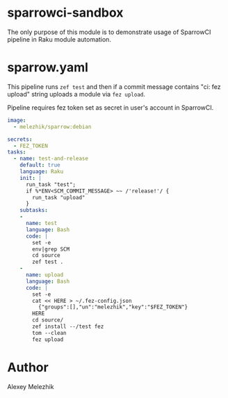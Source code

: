 # sparrowci-sandbox

The only purpose of this module is to demonstrate 
usage of SparrowCI pipeline in Raku module automation.

# sparrow.yaml

This pipeline runs `zef test` and then 
if a commit message contains "ci: fez upload" string
uploads a module via `fez upload`.

Pipeline requires fez token set as secret
in user's account in SparrowCI.

```yaml
image:
  - melezhik/sparrow:debian

secrets:
  - FEZ_TOKEN
tasks:
  - name: test-and-release
    default: true
    language: Raku
    init: |
      run_task "test";
      if %*ENV<SCM_COMMIT_MESSAGE> ~~ /'release!'/ {
        run_task "upload"
      }
    subtasks:
    - 
      name: test
      language: Bash
      code: |
        set -e
        env|grep SCM
        cd source
        zef test .
    -
      name: upload
      language: Bash
      code: |
        set -e
        cat << HERE > ~/.fez-config.json
          {"groups":[],"un":"melezhik","key":"$FEZ_TOKEN"}
        HERE
        cd source/
        zef install --/test fez
        tom --clean
        fez upload
```
# Author

Alexey Melezhik
